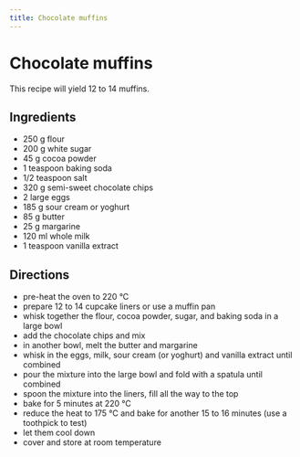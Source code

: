 ```yaml
---
title: Chocolate muffins
---
```


# Chocolate muffins

This recipe will yield 12 to 14 muffins.

## Ingredients

- 250 g flour
- 200 g white sugar
- 45 g cocoa powder
- 1 teaspoon baking soda
- 1/2 teaspoon salt
- 320 g semi-sweet chocolate chips
- 2 large eggs
- 185 g sour cream or yoghurt
- 85 g butter
- 25 g margarine
- 120 ml whole milk
- 1 teaspoon vanilla extract

## Directions

- pre-heat the oven to 220 °C
- prepare 12 to 14 cupcake liners or use a muffin pan
- whisk together the flour, cocoa powder, sugar, and baking soda in a large bowl
- add the chocolate chips and mix
- in another bowl, melt the butter and margarine
- whisk in the eggs, milk, sour cream (or yoghurt) and vanilla extract until combined
- pour the mixture into the large bowl and fold with a spatula until combined
- spoon the mixture into the liners, fill all the way to the top
- bake for 5 minutes at 220 °C
- reduce the heat to 175 °C and bake for another 15 to 16 minutes (use a toothpick to test)
- let them cool down
- cover and store at room temperature
